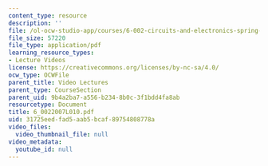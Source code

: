 ```yaml
---
content_type: resource
description: ''
file: /ol-ocw-studio-app/courses/6-002-circuits-and-electronics-spring-2007/31725eedfad5aab5bcaf89754808778a_6_0022007L010.pdf
file_size: 57220
file_type: application/pdf
learning_resource_types:
- Lecture Videos
license: https://creativecommons.org/licenses/by-nc-sa/4.0/
ocw_type: OCWFile
parent_title: Video Lectures
parent_type: CourseSection
parent_uid: 9b4a2ba7-a556-b234-8b0c-3f1bdd4fa8ab
resourcetype: Document
title: 6_0022007L010.pdf
uid: 31725eed-fad5-aab5-bcaf-89754808778a
video_files:
  video_thumbnail_file: null
video_metadata:
  youtube_id: null
---
```

